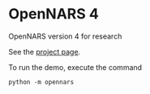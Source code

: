 
# OpenNARS 4

OpenNARS version 4 for research

See the [project page](https://bowen-xu.github.io/OpenNARS-4/).

To run the demo, execute the command
```
python -m opennars
```